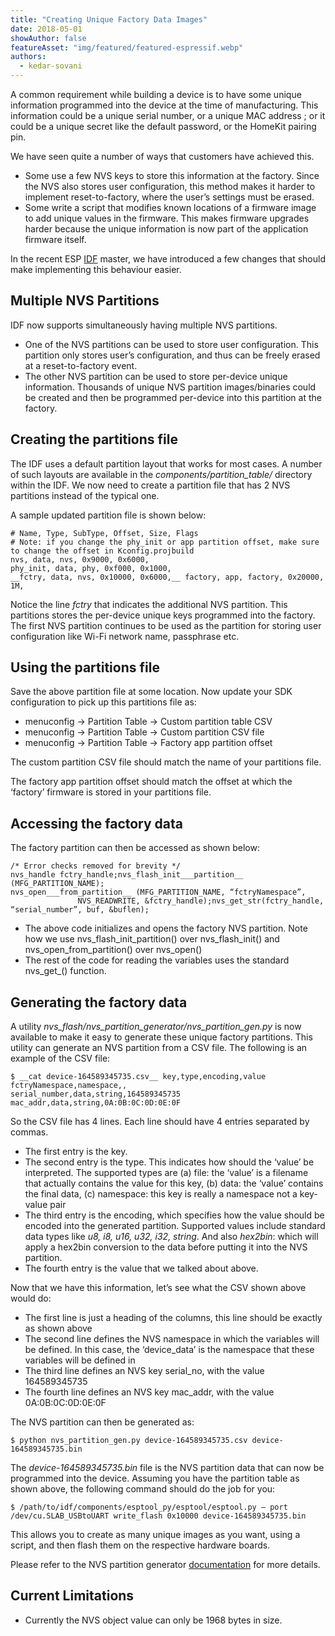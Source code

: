 ```yaml
---
title: "Creating Unique Factory Data Images"
date: 2018-05-01
showAuthor: false
featureAsset: "img/featured/featured-espressif.webp"
authors:
  - kedar-sovani
---
```

A common requirement while building a device is to have some unique information programmed into the device at the time of manufacturing. This information could be a unique serial number, or a unique MAC address ; or it could be a unique secret like the default password, or the HomeKit pairing pin.

We have seen quite a number of ways that customers have achieved this.

- Some use a few NVS keys to store this information at the factory. Since the NVS also stores user configuration, this method makes it harder to implement reset-to-factory, where the user’s settings must be erased.
- Some write a script that modifies known locations of a firmware image to add unique values in the firmware. This makes firmware upgrades harder because the unique information is now part of the application firmware itself.

In the recent ESP [IDF](https://github.com/espressif/esp-idf/) master, we have introduced a few changes that should make implementing this behaviour easier.

## Multiple NVS Partitions

IDF now supports simultaneously having multiple NVS partitions.

- One of the NVS partitions can be used to store user configuration. This partition only stores user’s configuration, and thus can be freely erased at a reset-to-factory event.
- The other NVS partition can be used to store per-device unique information. Thousands of unique NVS partition images/binaries could be created and then be programmed per-device into this partition at the factory.

## Creating the partitions file

The IDF uses a default partition layout that works for most cases. A number of such layouts are available in the *components/partition_table/* directory within the IDF. We now need to create a partition file that has 2 NVS partitions instead of the typical one.

A sample updated partition file is shown below:

```
# Name, Type, SubType, Offset, Size, Flags
# Note: if you change the phy_init or app partition offset, make sure to change the offset in Kconfig.projbuild
nvs, data, nvs, 0x9000, 0x6000,
phy_init, data, phy, 0xf000, 0x1000,
__fctry, data, nvs, 0x10000, 0x6000,__ factory, app, factory, 0x20000, 1M,
```

Notice the line *fctry* that indicates the additional NVS partition. This partitions stores the per-device unique keys programmed into the factory. The first NVS partition continues to be used as the partition for storing user configuration like Wi-Fi network name, passphrase etc.

## Using the partitions file

Save the above partition file at some location. Now update your SDK configuration to pick up this partitions file as:

- menuconfig → Partition Table → Custom partition table CSV
- menuconfig → Partition Table → Custom partition CSV file
- menuconfig → Partition Table → Factory app partition offset

The custom partition CSV file should match the name of your partitions file.

The factory app partition offset should match the offset at which the ‘factory’ firmware is stored in your partitions file.

## Accessing the factory data

The factory partition can then be accessed as shown below:

```
/* Error checks removed for brevity */
nvs_handle fctry_handle;nvs_flash_init___partition__ (MFG_PARTITION_NAME);
nvs_open___from_partition__ (MFG_PARTITION_NAME, “fctryNamespace”,  
               NVS_READWRITE, &fctry_handle);nvs_get_str(fctry_handle, “serial_number”, buf, &buflen);
```

- The above code initializes and opens the factory NVS partition. Note how we use nvs_flash_init_partition() over nvs_flash_init() and nvs_open_from_partition() over nvs_open()
- The rest of the code for reading the variables uses the standard nvs_get_<type>() function.

## Generating the factory data

A utility *nvs_flash/nvs_partition_generator/nvs_partition_gen.py* is now available to make it easy to generate these unique factory partitions. This utility can generate an NVS partition from a CSV file. The following is an example of the CSV file:

```
$ __cat device-164589345735.csv__ key,type,encoding,value
fctryNamespace,namespace,,
serial_number,data,string,164589345735
mac_addr,data,string,0A:0B:0C:0D:0E:0F
```

So the CSV file has 4 lines. Each line should have 4 entries separated by commas.

- The first entry is the key.
- The second entry is the type. This indicates how should the ‘value’ be interpreted. The supported types are (a) file: the ‘value’ is a filename that actually contains the value for this key, (b) data: the ‘value’ contains the final data, (c) namespace: this key is really a namespace not a key-value pair
- The third entry is the encoding, which specifies how the value should be encoded into the generated partition. Supported values include standard data types like *u8, i8, u16, u32, i32, string*. And also *hex2bin*: which will apply a hex2bin conversion to the data before putting it into the NVS partition.
- The fourth entry is the value that we talked about above.

Now that we have this information, let’s see what the CSV shown above would do:

- The first line is just a heading of the columns, this line should be exactly as shown above
- The second line defines the NVS namespace in which the variables will be defined. In this case, the ‘device_data’ is the namespace that these variables will be defined in
- The third line defines an NVS key serial_no, with the value 164589345735
- The fourth line defines an NVS key mac_addr, with the value 0A:0B:0C:0D:0E:0F

The NVS partition can then be generated as:

```
$ python nvs_partition_gen.py device-164589345735.csv device-164589345735.bin
```

The *device-164589345735.bin* file is the NVS partition data that can now be programmed into the device. Assuming you have the partition table as shown above, the following command should do the job for you:

```
$ /path/to/idf/components/esptool_py/esptool/esptool.py — port /dev/cu.SLAB_USBtoUART write_flash 0x10000 device-164589345735.bin
```

This allows you to create as many unique images as you want, using a script, and then flash them on the respective hardware boards.

Please refer to the NVS partition generator [documentation](https://github.com/espressif/esp-idf/tree/master/components/nvs_flash/nvs_partition_generator/) for more details.

## Current Limitations

- Currently the NVS object value can only be 1968 bytes in size.
